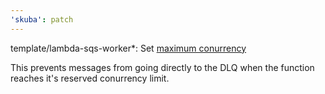 ```yaml
---
'skuba': patch
---
```


template/lambda-sqs-worker\*: Set [maximum conurrency](https://aws.amazon.com/blogs/compute/introducing-maximum-concurrency-of-aws-lambda-functions-when-using-amazon-sqs-as-an-event-source/)

This prevents messages from going directly to the DLQ when the function reaches it's reserved conurrency limit.
